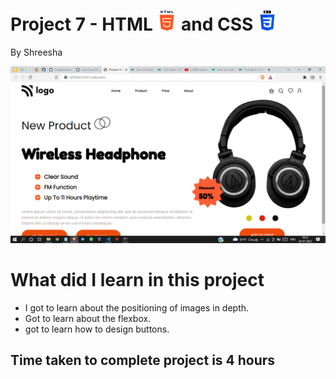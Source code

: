 # Project 7 - HTML ![HTML](./readmeImages/html-5Img.png) and CSS ![CSS](./readmeImages/css-3Img.png)

By Shreesha

![websiteSnap](./readmeImages/websiteSnap.png)

# What did I learn in this project

- I got to learn about the   positioning of images in depth.
- Got to learn about the flexbox.
- got to learn how to design buttons.


## Time taken to complete project is 4 hours
